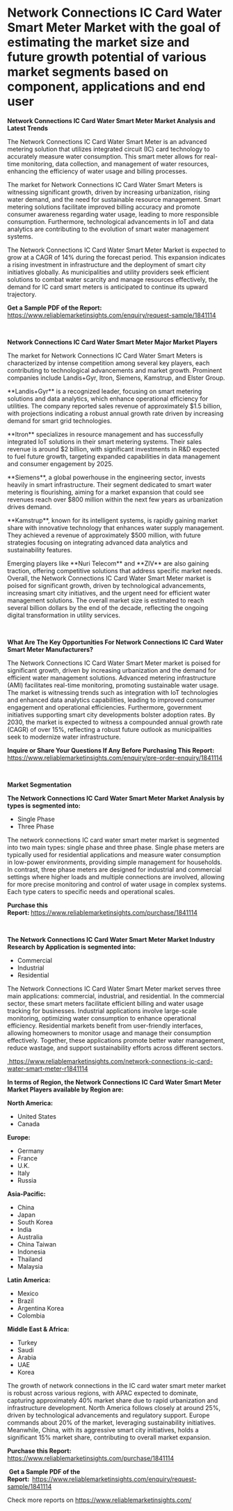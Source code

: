 <p><h1>Network Connections IC Card Water Smart Meter Market with the goal of estimating the market size and future growth potential of various market segments based on component, applications and end user</h1></p><p><strong>Network Connections IC Card Water Smart Meter Market Analysis and Latest Trends</strong></p>
<p><p>The Network Connections IC Card Water Smart Meter is an advanced metering solution that utilizes integrated circuit (IC) card technology to accurately measure water consumption. This smart meter allows for real-time monitoring, data collection, and management of water resources, enhancing the efficiency of water usage and billing processes. </p><p>The market for Network Connections IC Card Water Smart Meters is witnessing significant growth, driven by increasing urbanization, rising water demand, and the need for sustainable resource management. Smart metering solutions facilitate improved billing accuracy and promote consumer awareness regarding water usage, leading to more responsible consumption. Furthermore, technological advancements in IoT and data analytics are contributing to the evolution of smart water management systems. </p><p>The Network Connections IC Card Water Smart Meter Market is expected to grow at a CAGR of 14% during the forecast period. This expansion indicates a rising investment in infrastructure and the deployment of smart city initiatives globally. As municipalities and utility providers seek efficient solutions to combat water scarcity and manage resources effectively, the demand for IC card smart meters is anticipated to continue its upward trajectory.</p></p>
<p><strong>Get a Sample PDF of the Report:&nbsp;</strong> <a href="https://www.reliablemarketinsights.com/enquiry/request-sample/1841114?utm_campaign=3293&utm_medium=2&utm_source=Github&utm_content=ia&utm_term=12042025&utm_id=network-connections-ic-card-water-smart-meter">https://www.reliablemarketinsights.com/enquiry/request-sample/1841114</a></p>
<p>&nbsp;</p>
<p><strong>Network Connections IC Card Water Smart Meter Major Market Players</strong></p>
<p><p>The market for Network Connections IC Card Water Smart Meters is characterized by intense competition among several key players, each contributing to technological advancements and market growth. Prominent companies include Landis+Gyr, Itron, Siemens, Kamstrup, and Elster Group.</p><p>**Landis+Gyr** is a recognized leader, focusing on smart metering solutions and data analytics, which enhance operational efficiency for utilities. The company reported sales revenue of approximately $1.5 billion, with projections indicating a robust annual growth rate driven by increasing demand for smart grid technologies.</p><p>**Itron** specializes in resource management and has successfully integrated IoT solutions in their smart metering systems. Their sales revenue is around $2 billion, with significant investments in R&D expected to fuel future growth, targeting expanded capabilities in data management and consumer engagement by 2025.</p><p>**Siemens**, a global powerhouse in the engineering sector, invests heavily in smart infrastructure. Their segment dedicated to smart water metering is flourishing, aiming for a market expansion that could see revenues reach over $800 million within the next few years as urbanization drives demand.</p><p>**Kamstrup**, known for its intelligent systems, is rapidly gaining market share with innovative technology that enhances water supply management. They achieved a revenue of approximately $500 million, with future strategies focusing on integrating advanced data analytics and sustainability features.</p><p>Emerging players like **Nuri Telecom** and **ZIV** are also gaining traction, offering competitive solutions that address specific market needs. Overall, the Network Connections IC Card Water Smart Meter market is poised for significant growth, driven by technological advancements, increasing smart city initiatives, and the urgent need for efficient water management solutions. The overall market size is estimated to reach several billion dollars by the end of the decade, reflecting the ongoing digital transformation in utility services.</p></p>
<p>&nbsp;</p>
<p><strong>What Are The Key Opportunities For Network Connections IC Card Water Smart Meter Manufacturers?</strong></p>
<p><p>The Network Connections IC Card Water Smart Meter market is poised for significant growth, driven by increasing urbanization and the demand for efficient water management solutions. Advanced metering infrastructure (AMI) facilitates real-time monitoring, promoting sustainable water usage. The market is witnessing trends such as integration with IoT technologies and enhanced data analytics capabilities, leading to improved consumer engagement and operational efficiencies. Furthermore, government initiatives supporting smart city developments bolster adoption rates. By 2030, the market is expected to witness a compounded annual growth rate (CAGR) of over 15%, reflecting a robust future outlook as municipalities seek to modernize water infrastructure.</p></p>
<p><strong>Inquire or Share Your Questions If Any Before Purchasing This Report:</strong> <a href="https://www.reliablemarketinsights.com/enquiry/pre-order-enquiry/1841114?utm_campaign=3293&utm_medium=2&utm_source=Github&utm_content=ia&utm_term=12042025&utm_id=network-connections-ic-card-water-smart-meter">https://www.reliablemarketinsights.com/enquiry/pre-order-enquiry/1841114</a></p>
<p>&nbsp;</p>
<p><strong>Market Segmentation</strong></p>
<p><strong>The Network Connections IC Card Water Smart Meter Market Analysis by types is segmented into:</strong></p>
<p><ul><li>Single Phase</li><li>Three Phase</li></ul></p>
<p><p>The network connections IC card water smart meter market is segmented into two main types: single phase and three phase. Single phase meters are typically used for residential applications and measure water consumption in low-power environments, providing simple management for households. In contrast, three phase meters are designed for industrial and commercial settings where higher loads and multiple connections are involved, allowing for more precise monitoring and control of water usage in complex systems. Each type caters to specific needs and operational scales.</p></p>
<p><strong>Purchase this Report:&nbsp;</strong><a href="https://www.reliablemarketinsights.com/purchase/1841114?utm_campaign=3293&utm_medium=2&utm_source=Github&utm_content=ia&utm_term=12042025&utm_id=network-connections-ic-card-water-smart-meter">https://www.reliablemarketinsights.com/purchase/1841114</a></p>
<p>&nbsp;</p>
<p><strong>The Network Connections IC Card Water Smart Meter Market Industry Research by Application is segmented into:</strong></p>
<p><ul><li>Commercial</li><li>Industrial</li><li>Residential</li></ul></p>
<p><p>The Network Connections IC Card Water Smart Meter market serves three main applications: commercial, industrial, and residential. In the commercial sector, these smart meters facilitate efficient billing and water usage tracking for businesses. Industrial applications involve large-scale monitoring, optimizing water consumption to enhance operational efficiency. Residential markets benefit from user-friendly interfaces, allowing homeowners to monitor usage and manage their consumption effectively. Together, these applications promote better water management, reduce wastage, and support sustainability efforts across different sectors.</p></p>
<p><a href="https://www.reliablemarketinsights.com/network-connections-ic-card-water-smart-meter-r1841114?utm_campaign=3293&utm_medium=2&utm_source=Github&utm_content=ia&utm_term=12042025&utm_id=network-connections-ic-card-water-smart-meter">&nbsp;https://www.reliablemarketinsights.com/network-connections-ic-card-water-smart-meter-r1841114</a></p>
<p><strong>In terms of Region, the Network Connections IC Card Water Smart Meter Market Players available by Region are:</strong></p>
<p>
    <p> <strong> North America: </strong>
        <ul>
            <li>United States</li>
            <li>Canada</li>
        </ul>
        </p> 
    <p> <strong> Europe: </strong>
        <ul>
            <li>Germany</li>
            <li>France</li>
            <li>U.K.</li>
            <li>Italy</li>
            <li>Russia</li>
        </ul>
        </p> 
    <p> <strong> Asia-Pacific: </strong>
        <ul>
            <li>China</li>
            <li>Japan</li>
            <li>South Korea</li>
            <li>India</li>
            <li>Australia</li>
            <li>China Taiwan</li>
            <li>Indonesia</li>
            <li>Thailand</li>
            <li>Malaysia</li>
        </ul>
        </p> 
    <p> <strong> Latin America: </strong>
        <ul>
            <li>Mexico</li>
            <li>Brazil</li>
            <li>Argentina Korea</li>
            <li>Colombia</li>
        </ul>
        </p> 
    <p> <strong> Middle East & Africa: </strong>
        <ul>
            <li>Turkey</li>
            <li>Saudi</li>
            <li>Arabia</li>
            <li>UAE</li>
            <li>Korea</li>
        </ul>
    </p>
    </p>
<p><p>The growth of network connections in the IC card water smart meter market is robust across various regions, with APAC expected to dominate, capturing approximately 40% market share due to rapid urbanization and infrastructure development. North America follows closely at around 25%, driven by technological advancements and regulatory support. Europe commands about 20% of the market, leveraging sustainability initiatives. Meanwhile, China, with its aggressive smart city initiatives, holds a significant 15% market share, contributing to overall market expansion.</p></p>
<p><strong>Purchase this Report: </strong><a href="https://www.reliablemarketinsights.com/purchase/1841114?utm_campaign=3293&utm_medium=2&utm_source=Github&utm_content=ia&utm_term=12042025&utm_id=network-connections-ic-card-water-smart-meter">https://www.reliablemarketinsights.com/purchase/1841114</a></p>
<p>&nbsp;<strong>Get a Sample PDF of the Report:&nbsp;&nbsp;</strong><a href="https://www.reliablemarketinsights.com/enquiry/request-sample/1841114?utm_campaign=3293&utm_medium=2&utm_source=Github&utm_content=ia&utm_term=12042025&utm_id=network-connections-ic-card-water-smart-meter">https://www.reliablemarketinsights.com/enquiry/request-sample/1841114</a></p>
<p><strong></strong></p>
<p>Check more reports on <a href="https://www.reliablemarketinsights.com/?utm_campaign=3293&utm_medium=2&utm_source=Github&utm_content=ia&utm_term=12042025&utm_id=network-connections-ic-card-water-smart-meter">https://www.reliablemarketinsights.com/</a></p>